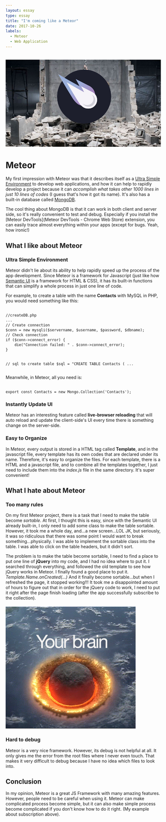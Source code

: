 ```yaml
---
layout: essay
type: essay
title: "I'm coming like a Meteor"
date: 2017-10-26
labels:
  - Meteor
  - Web Application
---
```


<img style="margin-top: 20px" class="ui medium image centered" 
	src="/images/meteor.jpg">

	
# Meteor 

My first impression with Meteor was that it describes itself as a [Ultra Simple Environment](https://github.com/meteor/meteor) to develop web applications, and how it can help to rapidly develop a project because it can *accomplish what takes other 1000 lines in just 10 lines of codes* (I guess that's how it got its name). It's also has a built-in database called [MongoDB](https://docs.meteor.com/api/collections.html). 

The cool thing about MongoDB is that it can work in both client and server side, so it's really convenient to test and debug. Especially if you install the [Meteor DevTools](Meteor DevTools - Chrome Web Store) extension, you can easily trace almost everything within your apps (except for bugs. Yeah, how ironic!)

## What I like about Meteor


### Ultra Simple Environment
Meteor didn't lie about its ability to help rapidly speed up the process of the app development. Since Meteor is a framework for Javascript (just like how [Semantic UI](https://semantic-ui.com) is a framework for HTML & CSS), it has its built-in functions that can simplify a whole process in just one line of code.

For example, to create a table with the name **Contacts** with MySQL in PHP, you would need something like this:

<div class="ui segment">
<pre><code class="PHP">
//createDB.php
...
// Create connection
$conn = new mysqli($servername, $username, $password, $dbname);
// Check connection
if ($conn->connect_error) {
    die("Connection failed: " . $conn->connect_error);
} 

// sql to create table
$sql = "CREATE TABLE Contacts (
...
</code></pre>
</div>

Meanwhile, in Meteor, all you need is:
<div class="ui segment">
<pre><code class="PHP">
export const Contacts = new Mongo.Collection('Contacts');
</code></pre>
</div>

### Instantly Update UI

Meteor has an interesting feature called **live-browser reloading** that will auto reload and update the client-side's UI every time there is something change on the server-side.

### Easy to Organize

In Meteor, every output is stored in a HTML tag called **Template**, and in the javascript file, every template has its own codes that are declared under its name. Therefore, it's easy to organize the files. For each template, there is a HTML and a javascript file, and to combine all the templates together, I just need to include them into the *index.js* file in the same directory. It's super convenient!

## What I hate about Meteor

### Too many rules

On my first Meteor project, there is a task that I need to make the table become *sortable*. At first, I thought this is easy, since with the Semantic UI already built-in, I only need to add some class to make the table sortable. However, it took me a whole day, and...a new screen...LOL JK, but seriously, it was so ridiculous that there was some point I would want to break something...physically.  I was able to implement the sortable class into the table. I was able to click on the table headers, but it didn't sort. 

The problem is to make the table become sortable, I need to find a place to put one line of **jQuery** into my code, and I had no idea where to put it. I searched through everything, and followed the old template to see how jQuery works in Meteor. I finally found a good place to put it. *Template.Name.onCreated(...)* And it finally become sortable...but when I refreshed the page, it stopped working!!!
It took me a disappointed amount of hours to figure out that in order for the jQuery code to work, I need to put it right after the page finish loading (after the app successfully subscribe to the collection).
<img style="margin-top: 20px" class="ui medium image centered" 
	src="/images/meteor.gif">


### Hard to debug

Meteor is a very nice framework. However, its debug is not helpful at all. It only gives me the error from the root files where I never even touch. That makes it very difficult to debug because I have no idea which files to look into.

## Conclusion

In my opinion, Meteor is a great JS Framework with many amazing features. However, people need to be careful when using it. Meteor can make complicated process become simple, but it can also make simple process become complicated if you don't know how to do it right. (My example about subscription above).